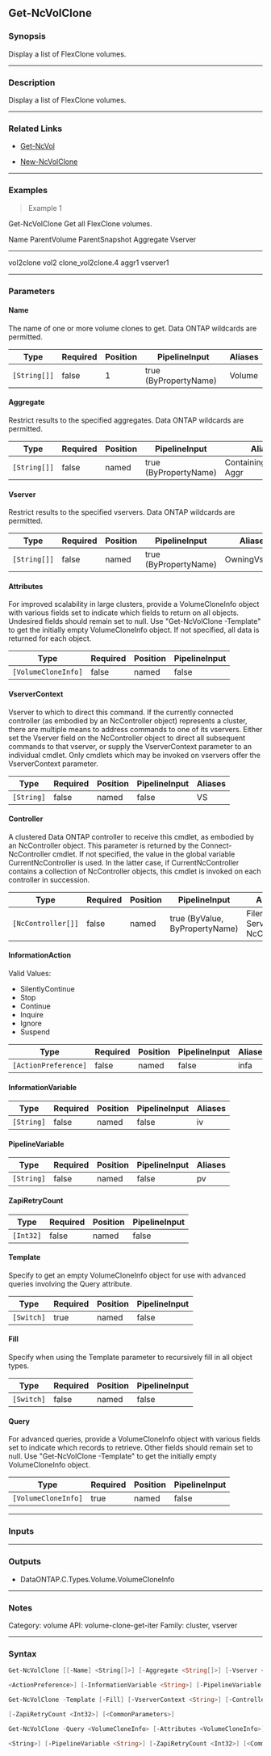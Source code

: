 Get-NcVolClone
--------------

### Synopsis
Display a list of FlexClone volumes.

---

### Description

Display a list of FlexClone volumes.

---

### Related Links
* [Get-NcVol](Get-NcVol)

* [New-NcVolClone](New-NcVolClone)

---

### Examples
> Example 1

Get-NcVolClone
Get all FlexClone volumes.

Name      ParentVolume ParentSnapshot    Aggregate Vserver
----      ------------ --------------    --------- -------
vol2clone vol2         clone_vol2clone.4 aggr1     vserver1

---

### Parameters
#### **Name**
The name of one or more volume clones to get.  Data ONTAP wildcards are permitted.

|Type        |Required|Position|PipelineInput        |Aliases|
|------------|--------|--------|---------------------|-------|
|`[String[]]`|false   |1       |true (ByPropertyName)|Volume |

#### **Aggregate**
Restrict results to the specified aggregates.  Data ONTAP wildcards are permitted.

|Type        |Required|Position|PipelineInput        |Aliases                     |
|------------|--------|--------|---------------------|----------------------------|
|`[String[]]`|false   |named   |true (ByPropertyName)|ContainingAggregate<br/>Aggr|

#### **Vserver**
Restrict results to the specified vservers.  Data ONTAP wildcards are permitted.

|Type        |Required|Position|PipelineInput        |Aliases      |
|------------|--------|--------|---------------------|-------------|
|`[String[]]`|false   |named   |true (ByPropertyName)|OwningVserver|

#### **Attributes**
For improved scalability in large clusters, provide a VolumeCloneInfo object with various fields set to indicate which fields to return on all objects.  Undesired fields should remain set to null.  Use "Get-NcVolClone -Template" to get the initially empty VolumeCloneInfo object.  If not specified, all data is returned for each object.

|Type               |Required|Position|PipelineInput|
|-------------------|--------|--------|-------------|
|`[VolumeCloneInfo]`|false   |named   |false        |

#### **VserverContext**
Vserver to which to direct this command.  If the currently connected controller (as embodied by an NcController object) represents a cluster, there are multiple means to address commands to one of its vservers.  Either set the Vserver field on the NcController object to direct all subsequent commands to that vserver, or supply the VserverContext parameter to an individual cmdlet.  Only cmdlets which may be invoked on vservers offer the VserverContext parameter.

|Type      |Required|Position|PipelineInput|Aliases|
|----------|--------|--------|-------------|-------|
|`[String]`|false   |named   |false        |VS     |

#### **Controller**
A clustered Data ONTAP controller to receive this cmdlet, as embodied by an NcController object.  This parameter is returned by the Connect-NcController cmdlet.  If not specified, the value in the global variable CurrentNcController is used.  In the latter case, if CurrentNcController contains a collection of NcController objects, this cmdlet is invoked on each controller in succession.

|Type              |Required|Position|PipelineInput                 |Aliases                          |
|------------------|--------|--------|------------------------------|---------------------------------|
|`[NcController[]]`|false   |named   |true (ByValue, ByPropertyName)|Filer<br/>Server<br/>NcController|

#### **InformationAction**

Valid Values:

* SilentlyContinue
* Stop
* Continue
* Inquire
* Ignore
* Suspend

|Type                |Required|Position|PipelineInput|Aliases|
|--------------------|--------|--------|-------------|-------|
|`[ActionPreference]`|false   |named   |false        |infa   |

#### **InformationVariable**

|Type      |Required|Position|PipelineInput|Aliases|
|----------|--------|--------|-------------|-------|
|`[String]`|false   |named   |false        |iv     |

#### **PipelineVariable**

|Type      |Required|Position|PipelineInput|Aliases|
|----------|--------|--------|-------------|-------|
|`[String]`|false   |named   |false        |pv     |

#### **ZapiRetryCount**

|Type     |Required|Position|PipelineInput|
|---------|--------|--------|-------------|
|`[Int32]`|false   |named   |false        |

#### **Template**
Specify to get an empty VolumeCloneInfo object for use with advanced queries involving the Query attribute.

|Type      |Required|Position|PipelineInput|
|----------|--------|--------|-------------|
|`[Switch]`|true    |named   |false        |

#### **Fill**
Specify when using the Template parameter to recursively fill in all object types.

|Type      |Required|Position|PipelineInput|
|----------|--------|--------|-------------|
|`[Switch]`|false   |named   |false        |

#### **Query**
For advanced queries, provide a VolumeCloneInfo object with various fields set to indicate which records to retrieve.  Other fields should remain set to null.  Use "Get-NcVolClone -Template" to get the initially empty VolumeCloneInfo object.

|Type               |Required|Position|PipelineInput|
|-------------------|--------|--------|-------------|
|`[VolumeCloneInfo]`|true    |named   |false        |

---

### Inputs

---

### Outputs
* DataONTAP.C.Types.Volume.VolumeCloneInfo

---

### Notes
Category: volume
API: volume-clone-get-iter
Family: cluster, vserver

---

### Syntax
```PowerShell
Get-NcVolClone [[-Name] <String[]>] [-Aggregate <String[]>] [-Vserver <String[]>] [-Attributes <VolumeCloneInfo>] [-VserverContext <String>] [-Controller <NcController[]>] [-InformationAction 
```
```PowerShell
<ActionPreference>] [-InformationVariable <String>] [-PipelineVariable <String>] [-ZapiRetryCount <Int32>] [<CommonParameters>]
```
```PowerShell
Get-NcVolClone -Template [-Fill] [-VserverContext <String>] [-Controller <NcController[]>] [-InformationAction <ActionPreference>] [-InformationVariable <String>] [-PipelineVariable <String>] 
```
```PowerShell
[-ZapiRetryCount <Int32>] [<CommonParameters>]
```
```PowerShell
Get-NcVolClone -Query <VolumeCloneInfo> [-Attributes <VolumeCloneInfo>] [-VserverContext <String>] [-Controller <NcController[]>] [-InformationAction <ActionPreference>] [-InformationVariable 
```
```PowerShell
<String>] [-PipelineVariable <String>] [-ZapiRetryCount <Int32>] [<CommonParameters>]
```
